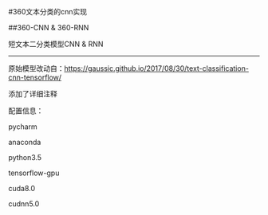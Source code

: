 #360文本分类的cnn实现

##360-CNN & 360-RNN

短文本二分类模型CNN & RNN

---------

原始模型改动自：https://gaussic.github.io/2017/08/30/text-classification-cnn-tensorflow/

添加了详细注释

配置信息：

pycharm

anaconda

python3.5

tensorflow-gpu

cuda8.0

cudnn5.0
